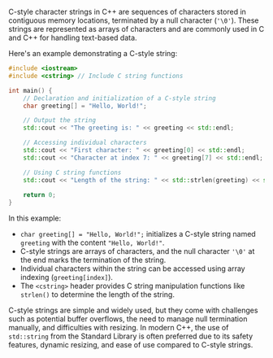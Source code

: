 [//]: # (### C-Style Character Strings)

C-style character strings in C++ are sequences of characters stored in contiguous memory locations, terminated by a null character (`'\0'`). These strings are represented as arrays of characters and are commonly used in C and C++ for handling text-based data.

Here's an example demonstrating a C-style string:

```cpp
#include <iostream>
#include <cstring> // Include C string functions

int main() {
    // Declaration and initialization of a C-style string
    char greeting[] = "Hello, World!";

    // Output the string
    std::cout << "The greeting is: " << greeting << std::endl;

    // Accessing individual characters
    std::cout << "First character: " << greeting[0] << std::endl;
    std::cout << "Character at index 7: " << greeting[7] << std::endl;

    // Using C string functions
    std::cout << "Length of the string: " << std::strlen(greeting) << std::endl;
    
    return 0;
}
```

In this example:

- `char greeting[] = "Hello, World!";` initializes a C-style string named `greeting` with the content `"Hello, World!"`.
- C-style strings are arrays of characters, and the null character `'\0'` at the end marks the termination of the string.
- Individual characters within the string can be accessed using array indexing (`greeting[index]`).
- The `<cstring>` header provides C string manipulation functions like `strlen()` to determine the length of the string.

C-style strings are simple and widely used, but they come with challenges such as potential buffer overflows, the need to manage null termination manually, and difficulties with resizing. In modern C++, the use of `std::string` from the Standard Library is often preferred due to its safety features, dynamic resizing, and ease of use compared to C-style strings.
